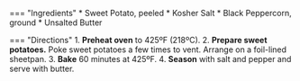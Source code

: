 === "Ingredients"
    * Sweet Potato, peeled
    * Kosher Salt
    * Black Peppercorn, ground
    * Unsalted Butter

=== "Directions"
    1. **Preheat oven** to 425ºF (218ºC).
    2. **Prepare sweet potatoes.** Poke sweet potatoes a few times to vent. Arrange on a foil-lined sheetpan.
    3. **Bake** 60 minutes at 425ºF.
    4. **Season** with salt and pepper and serve with butter.

[^1]: {{ cite.bittman_how_to_cook_everything }} 358.
